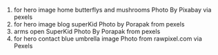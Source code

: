1. for hero image home butterflys and mushrooms Photo By Pixabay via pexels
2. for hero image blog superKid Photo by Porapak from pexels
3. arms open SuperKid Photo By Porapak from pexels
4. for hero contact blue umbrella image Photo from rawpixel.com via Pexels

